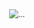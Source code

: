 <div align="center">
  <img src="[https://c.tenor.com/NmH01DJCHL0AAAAC/monkey-funny-animals.gif](https://steamuserimages-a.akamaihd.net/ugc/778477138741782501/EA670A710ADCB6D8F8B829A44482DB79DDC5454B/)" alt="...">
</div>
